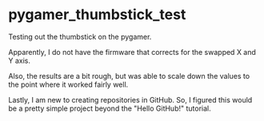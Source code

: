 # pygamer_thumbstick_test
Testing out the thumbstick on the pygamer.  

Apparently, I do not have the firmware that corrects for the swapped X and Y axis.

Also, the results are a bit rough, but was able to scale down the values to the point where it worked fairly well.

Lastly, I am new to creating repositories in GitHub.  So, I figured this would be a pretty simple project beyond the "Hello GitHub!" tutorial.
